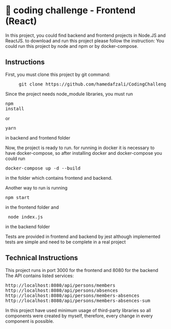 # 🚀  coding challenge - Frontend (React)
In this project, you could find backend and frontend projects in Node.JS and ReactJS. to download and run this project please follow the instruction:
You could run this project by node and npm or by docker-compose.

## Instructions
First, you must clone this project by git command:
<pre>
     git clone https://github.com/hamedafzali/CodingChallenge
</pre>
Since the project needs node_module libraries, you must run <pre>npm install</pre> or <pre>yarn</pre> in backend and frontend folder

Now, the project is ready to run. for running in docker it is necessary to have docker-compose, so after installing docker and docker-compose you could run <pre>docker-compose up -d --build</pre>in the folder which contains frontend and backend.

Another way to run is running <pre>npm start</pre> in the frontend folder and <pre> node index.js</pre> in the backend folder 

Tests are provided in frontend and backend by jest although implemented tests are simple and need to be complete in a real project

## Technical Instructions
This project runs in port 3000 for the frontend and 8080 for the backend
The API contains listed services:
<pre>
http://localhost:8080/api/persons/members
http://localhost:8080/api/persons/absences
http://localhost:8080/api/persons/members-absences
http://localhost:8080/api/persons/members-absences-sum
</pre>
In this project have used minimum usage of third-party libraries so all components were created by myself, therefore, every change in every component is possible.
